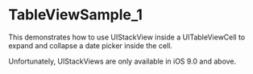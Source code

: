 # TableViewSample_1
This demonstrates how to use UIStackView inside a UITableViewCell to expand and collapse a date picker inside the cell.

Unfortunately, UIStackViews are only available in iOS 9.0 and above.
